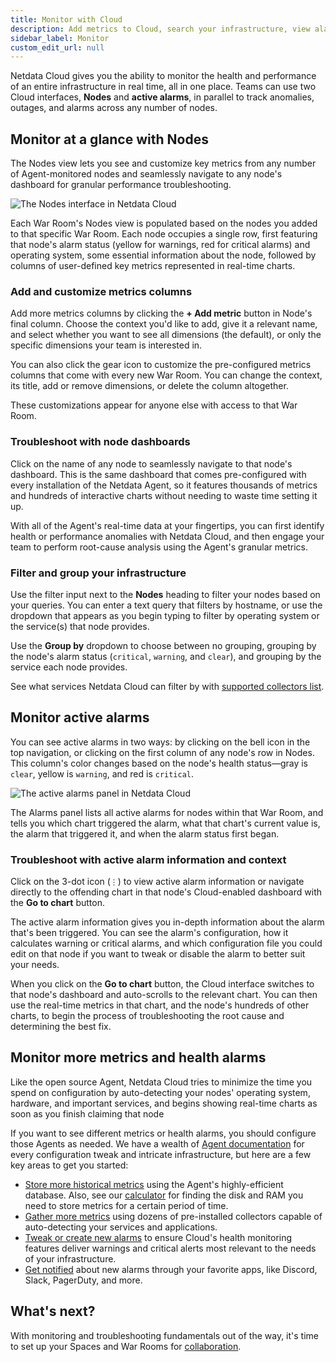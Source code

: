 ```yaml
---
title: Monitor with Cloud
description: Add metrics to Cloud, search your infrastructure, view alarm status, and deep-dive to find more real-time metrics.
sidebar_label: Monitor
custom_edit_url: null
---
```


Netdata Cloud gives you the ability to monitor the health and performance of an entire infrastructure in real time, all
in one place. Teams can use two Cloud interfaces, **Nodes** and **active alarms**, in parallel to track anomalies,
outages, and alarms across any number of nodes.

## Monitor at a glance with Nodes

The Nodes view lets you see and customize key metrics from any number of Agent-monitored nodes and seamlessly navigate
to any node's dashboard for granular performance troubleshooting.

![The Nodes interface in Netdata Cloud](/img/docs/cloud/list-view.png)

Each War Room's Nodes view is populated based on the nodes you added to that specific War Room. Each node occupies a
single row, first featuring that node's alarm status (yellow for warnings, red for critical alarms) and operating
system, some essential information about the node, followed by columns of user-defined key metrics represented in
real-time charts.

### Add and customize metrics columns

Add more metrics columns by clicking the **+ Add metric** button in Node's final column. Choose the context you'd like
to add, give it a relevant name, and select whether you want to see all dimensions (the default), or only the specific
dimensions your team is interested in.

You can also click the gear icon to customize the pre-configured metrics columns that come with every new War Room. You
can change the context, its title, add or remove dimensions, or delete the column altogether.

These customizations appear for anyone else with access to that War Room.

### Troubleshoot with node dashboards

Click on the name of any node to seamlessly navigate to that node's dashboard. This is the same dashboard that comes
pre-configured with every installation of the Netdata Agent, so it features thousands of metrics and hundreds of
interactive charts without needing to waste time setting it up.

With all of the Agent's real-time data at your fingertips, you can first identify health or performance anomalies with
Netdata Cloud, and then engage your team to perform root-cause analysis using the Agent's granular metrics.

### Filter and group your infrastructure

Use the filter input next to the **Nodes** heading to filter your nodes based on your queries. You can enter a text
query that filters by hostname, or use the dropdown that appears as you begin typing to filter by operating system or
the service(s) that node provides.

Use the **Group by** dropdown to choose between no grouping, grouping by the node's alarm status (`critical`, `warning`,
and `clear`), and grouping by the service each node provides.

See what services Netdata Cloud can filter by with [supported collectors list](/docs/agent/collectors/collectors).

## Monitor active alarms

You can see active alarms in two ways: by clicking on the bell icon in the top navigation, or clicking on the first
column of any node's row in Nodes. This column's color changes based on the node's health status—gray is `clear`, yellow
is `warning`, and red is `critical`.

![The active alarms panel in Netdata Cloud](/img/docs/cloud/active-alarms.png)

The Alarms panel lists all active alarms for nodes within that War Room, and tells you which chart triggered the alarm,
what that chart's current value is, the alarm that triggered it, and when the alarm status first began.

### Troubleshoot with active alarm information and context

Click on the 3-dot icon (`⋮`) to view active alarm information or navigate directly to the offending chart in that
node's Cloud-enabled dashboard with the **Go to chart** button.

The active alarm information gives you in-depth information about the alarm that's been triggered. You can see the
alarm's configuration, how it calculates warning or critical alarms, and which configuration file you could edit on that
node if you want to tweak or disable the alarm to better suit your needs.

When you click on the **Go to chart** button, the Cloud interface switches to that node's dashboard and auto-scrolls to
the relevant chart. You can then use the real-time metrics in that chart, and the node's hundreds of other charts, to
begin the process of troubleshooting the root cause and determining the best fix.

## Monitor more metrics and health alarms

Like the open source Agent, Netdata Cloud tries to minimize the time you spend on configuration by auto-detecting your
nodes' operating system, hardware, and important services, and begins showing real-time charts as soon as you finish
claiming that node

If you want to see different metrics or health alarms, you should configure those Agents as needed. We have a wealth of [Agent documentation](/docs/agent/) for every configuration tweak and intricate infrastructure, but here are a few key areas to get you started:

-   [Store more historical metrics](/docs/agent/tutorials/longer-metrics-storage) using the Agent's highly-efficient
    database. Also, see our [calculator](/docs/agent/database/calculator) for finding the disk and RAM you need to store
    metrics for a certain period of time.
-   [Gather more metrics](/docs/agent/collectors/quickstart) using dozens of pre-installed collectors capable of
    auto-detecting your services and applications.
-   [Tweak or create new alarms](/docs/agent/health/quickstart) to ensure Cloud's health monitoring features deliver
    warnings and critical alerts most relevant to the needs of your infrastructure.
-   [Get notified](/docs/agent/health/notifications) about new alarms through your favorite apps, like Discord, Slack,
    PagerDuty, and more.

## What's next?

With monitoring and troubleshooting fundamentals out of the way, it's time to set up your Spaces and War Rooms for
[collaboration](/docs/cloud/collaborate).
